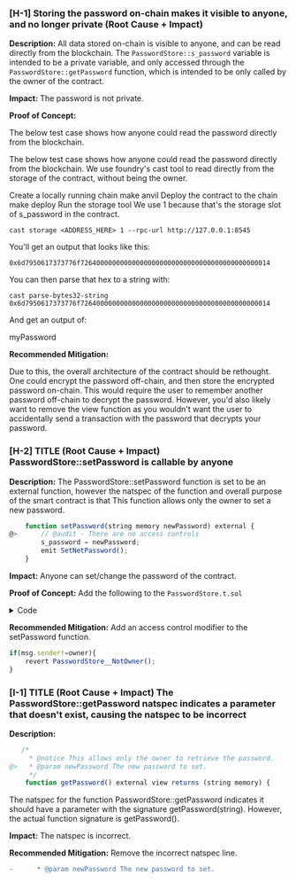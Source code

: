 ### [H-1] Storing the password on-chain makes it visible to anyone, and no longer private (Root Cause + Impact)

**Description:** All data stored on-chain is visible to anyone, and can be read directly from the blockchain. The `PasswordStore::s_password` variable is intended to be a private variable, and only accessed through the `PasswordStore::getPassword` function, which is intended to be only called by the owner of the contract.

**Impact:** The password is not private.

**Proof of Concept:** 

The below test case shows how anyone could read the password directly from the blockchain.

The below test case shows how anyone could read the password directly from the blockchain. We use foundry's cast tool to read directly from the storage of the contract, without being the owner.

Create a locally running chain
make anvil
Deploy the contract to the chain
make deploy 
Run the storage tool
We use 1 because that's the storage slot of s_password in the contract.

`cast storage <ADDRESS_HERE> 1 --rpc-url http://127.0.0.1:8545`

You'll get an output that looks like this:

`0x6d7950617373776f726400000000000000000000000000000000000000000014`

You can then parse that hex to a string with:

`cast parse-bytes32-string 0x6d7950617373776f726400000000000000000000000000000000000000000014`

And get an output of:

myPassword


**Recommended Mitigation:** 

Due to this, the overall architecture of the contract should be rethought. One could encrypt the password off-chain, and then store the encrypted password on-chain. This would require the user to remember another password off-chain to decrypt the password. However, you'd also likely want to remove the view function as you wouldn't want the user to accidentally send a transaction with the password that decrypts your password.

### [H-2] TITLE (Root Cause + Impact) PasswordStore::setPassword is callable by anyone

**Description:** The PasswordStore::setPassword function is set to be an external function, however the natspec of the function and overall purpose of the smart contract is that This function allows only the owner to set a new password.

```javascript
    function setPassword(string memory newPassword) external {
@>      // @audit - There are no access controls
        s_password = newPassword;
        emit SetNetPassword();
    }
```

**Impact:**  Anyone can set/change the password of the contract.

**Proof of Concept:** Add the following to the `PasswordStore.t.sol`

<details>

<summary>Code</summary>

```javascript
function test_anyone_can_set_password(address randomAddress) public {
    vm.prank(randomAddress);
    string memory expectedPassword = "myNewPassword";
    passwordStore.setPassword(expectedPassword);
    vm.prank(owner);
    string memory actualPassword = passwordStore.getPassword();
    assertEq(actualPassword, expectedPassword);
}
```
</details>


**Recommended Mitigation:** Add an access control modifier to the setPassword function.

```javascript
if(msg.sender!=owner){
    revert PasswordStore__NotOwner();
}
```

### [I-1] TITLE (Root Cause + Impact) The PasswordStore::getPassword natspec indicates a parameter that doesn't exist, causing the natspec to be incorrect

**Description:** 

```javascript
   /*
     * @notice This allows only the owner to retrieve the password.
@>   * @param newPassword The new password to set.
     */
    function getPassword() external view returns (string memory) { 
```
The natspec for the function PasswordStore::getPassword indicates it should have a parameter with the signature getPassword(string). However, the actual function signature is getPassword().


**Impact:** The natspec is incorrect.

**Recommended Mitigation:** Remove the incorrect natspec line.

```diff
-      * @param newPassword The new password to set.
```